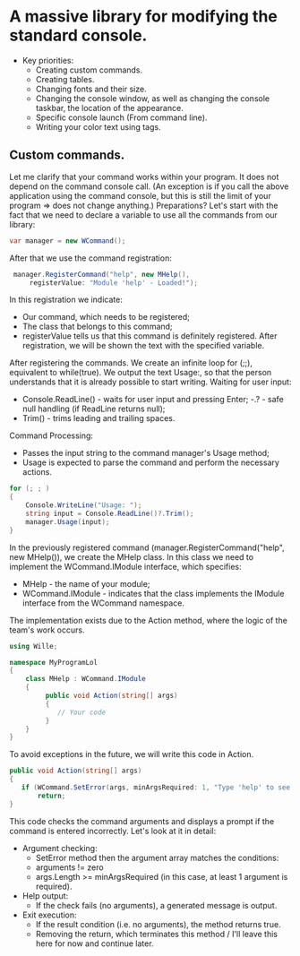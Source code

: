# A massive library for modifying the standard console.
- Key priorities:
  - Creating custom commands.
  - Creating tables.
  - Changing fonts and their size.
  - Changing the console window, as well as changing the console taskbar, the location of the appearance.
  - Specific console launch (From command line).
  - Writing your color text using tags.
 
## Custom commands.
Let me clarify that your command works within your program. It does not depend on the command console call. (An exception is if you call the above application using the command console, but this is still the limit of your program => does not change anything.) Preparations? Let's start with the fact that we need to declare a variable to use all the commands from our library:
```C#
var manager = new WCommand();
```
After that we use the command registration:
```C#
 manager.RegisterCommand("help", new MHelp(),
     registerValue: "Module 'help' - Loaded!");
```
In this registration we indicate:
- Our command, which needs to be registered;
- The class that belongs to this command;
- registerValue tells us that this command is definitely registered. After registration, we will be shown the text with the specified variable.
  
After registering the commands. We create an infinite loop for (;;), equivalent to while(true). We output the text Usage:, so that the person understands that it is already possible to start writing.
Waiting for user input:
- Console.ReadLine() - waits for user input and pressing Enter;
-.? - safe null handling (if ReadLine returns null);
- Trim() - trims leading and trailing spaces.

Command Processing:
- Passes the input string to the command manager's Usage method;
- Usage is expected to parse the command and perform the necessary actions.
```C#
for (; ; )
{
    Console.WriteLine("Usage: ");
    string input = Console.ReadLine()?.Trim();
    manager.Usage(input);
}
```
In the previously registered command (manager.RegisterCommand("help", new MHelp()), we create the MHelp class.
In this class we need to implement the WCommand.IModule interface, which specifies:
- MHelp - the name of your module;
- WCommand.IModule - indicates that the class implements the IModule interface from the WCommand namespace.

The implementation exists due to the Action method, where the logic of the team's work occurs.
```C#
using Wille;

namespace MyProgramLol
{
    class MHelp : WCommand.IModule
    {
         public void Action(string[] args)
         {
            // Your code
         }
    }
}
```
To avoid exceptions in the future, we will write this code in Action.
```C#
public void Action(string[] args)
{
   if (WCommand.SetError(args, minArgsRequired: 1, "Type 'help' to see all commands."))
       return;
}
```
This code checks the command arguments and displays a prompt if the command is entered incorrectly. Let's look at it in detail:
- Argument checking:
  - SetError method then the argument array matches the conditions:
  - arguments != zero
  - args.Length >= minArgsRequired (in this case, at least 1 argument is required).
- Help output:
  - If the check fails (no arguments), a generated message is output.
- Exit execution:
  - If the result condition (i.e. no arguments), the method returns true.
  - Removing the return, which terminates this method
/ I'll leave this here for now and continue later.
